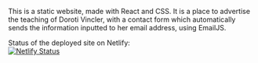 This is a static website, made with React and CSS. It is a place to advertise the teaching of Doroti Vincler, with a contact form which automatically sends the information inputted to her email address, using EmailJS.

Status of the deployed site on Netlify: <br />
[![Netlify Status](https://api.netlify.com/api/v1/badges/c466e5fa-84fc-474c-a8b0-2224c33fcfb7/deploy-status)](https://app.netlify.com/sites/dorotivincler/deploys)
